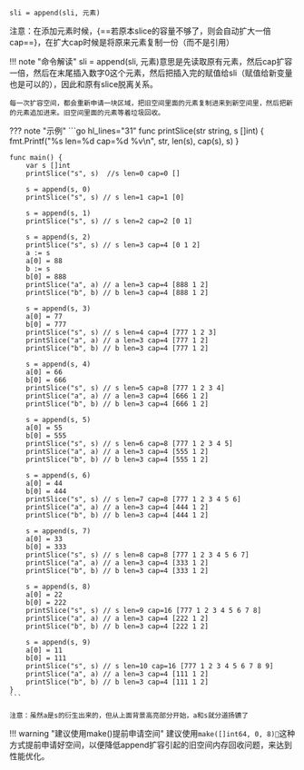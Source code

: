 ```text
sli = append(sli, 元素)
```

注意：在添加元素时候，{==若原本slice的容量不够了，则会自动扩大一倍cap==}，在扩大cap时候是将原来元素复制一份（而不是引用）

!!! note "命令解读"
	sli = append(sli, 元素)意思是先读取原有元素，然后cap扩容一倍，然后在末尾插入数字0这个元素，然后把插入完的赋值给sli（赋值给新变量也是可以的），因此和原有slice脱离关系。

	每一次扩容空间，都会重新申请一块区域，把旧空间里面的元素复制进来到新空间里，然后把新的元素追加进来。旧空间里面的元素等着垃圾回收。

??? note "示例"
	```go hl_lines="31"
	func printSlice(str string, s []int) {
		fmt.Printf("%s len=%d cap=%d %v\n", str, len(s), cap(s), s)
	}

	func main() {
		var s []int
		printSlice("s", s)	//s len=0 cap=0 []

		s = append(s, 0)
		printSlice("s", s) // s len=1 cap=1 [0]

		s = append(s, 1)
		printSlice("s", s) // s len=2 cap=2 [0 1]

		s = append(s, 2)
		printSlice("s", s) // s len=3 cap=4 [0 1 2]
		a := s
		a[0] = 88
		b := s
		b[0] = 888
		printSlice("a", a) // a len=3 cap=4 [888 1 2]
		printSlice("b", b) // b len=3 cap=4 [888 1 2]

		s = append(s, 3)
		a[0] = 77
		b[0] = 777
		printSlice("s", s) // s len=4 cap=4 [777 1 2 3]
		printSlice("a", a) // a len=3 cap=4 [777 1 2]
		printSlice("b", b) // b len=3 cap=4 [777 1 2]

		s = append(s, 4)
		a[0] = 66
		b[0] = 666
		printSlice("s", s) // s len=5 cap=8 [777 1 2 3 4]
		printSlice("a", a) // a len=3 cap=4 [666 1 2]
		printSlice("b", b) // b len=3 cap=4 [666 1 2]

		s = append(s, 5)
		a[0] = 55
		b[0] = 555
		printSlice("s", s) // s len=6 cap=8 [777 1 2 3 4 5]
		printSlice("a", a) // a len=3 cap=4 [555 1 2]
		printSlice("b", b) // b len=3 cap=4 [555 1 2]

		s = append(s, 6)
		a[0] = 44
		b[0] = 444
		printSlice("s", s) // s len=7 cap=8 [777 1 2 3 4 5 6]
		printSlice("a", a) // a len=3 cap=4 [444 1 2]
		printSlice("b", b) // b len=3 cap=4 [444 1 2]

		s = append(s, 7)
		a[0] = 33
		b[0] = 333
		printSlice("s", s) // s len=8 cap=8 [777 1 2 3 4 5 6 7]
		printSlice("a", a) // a len=3 cap=4 [333 1 2]
		printSlice("b", b) // b len=3 cap=4 [333 1 2]

		s = append(s, 8)
		a[0] = 22
		b[0] = 222
		printSlice("s", s) // s len=9 cap=16 [777 1 2 3 4 5 6 7 8]
		printSlice("a", a) // a len=3 cap=4 [222 1 2]
		printSlice("b", b) // b len=3 cap=4 [222 1 2]

		s = append(s, 9)
		a[0] = 11
		b[0] = 111
		printSlice("s", s) // s len=10 cap=16 [777 1 2 3 4 5 6 7 8 9]
		printSlice("a", a) // a len=3 cap=4 [111 1 2]
		printSlice("b", b) // b len=3 cap=4 [111 1 2]
	}
	```

	注意：虽然a是s的衍生出来的，但从上面背景高亮部分开始，a和s就分道扬镳了

!!! warning "建议使用make()提前申请空间"
	建议使用`make([]int64, 0, 8)`这种方式提前申请好空间，以便降低append扩容引起的旧空间内存回收问题，来达到性能优化。
